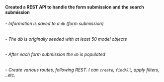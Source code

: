 #### Created a REST API to handle the **form submission** and the **search submission**
###### - Information is saved to a `db` (form submission)
###### - The db is originally seeded with at least 50 model objects
###### - After each form submission the `db` is populated
###### - Create various routes, following REST. I can `create`, `findAll`, apply filters, ..etc.
